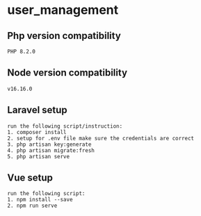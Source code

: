 # user_management

## Php version compatibility

```
PHP 8.2.0
```

## Node version compatibility

```
v16.16.0
```

## Laravel setup

```
run the following script/instruction:
1. composer install
2. setup for .env file make sure the credentials are correct
3. php artisan key:generate
4. php artisan migrate:fresh
5. php artisan serve
```

## Vue setup

```
run the following script:
1. npm install --save
2. npm run serve
```
